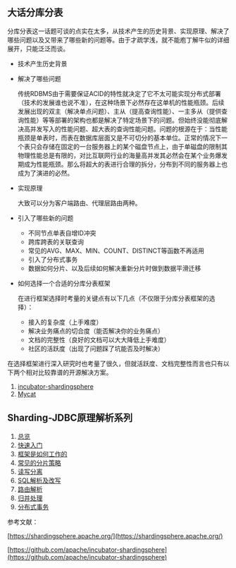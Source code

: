 ## 大话分库分表

分库分表这一话题可谈的点实在太多，从技术产生的历史背景、实现原理、解决了哪些问题以及又带来了哪些新的问题等。由于才疏学浅，就不能庖丁解牛似的详细展开，只能泛泛而谈。

- 技术产生历史背景

- 解决了哪些问题

  传统RDBMS由于需要保证ACID的特性就决定了它不太可能实现分布式部署（技术的发展谁也说不准），在这种场景下必然存在这单机的性能瓶颈。后续发展出现的双主（解决单点问题）、主从（提高查询性能）、一主多从（提供查询性能）等等部署的架构也都是解决了特定场景下的问题。但始终没能彻底解决高并发写入的性能问题、超大表的查询性能问题。问题的根源在于：当性能瓶颈是单表时，而表在数据库层面又是不可切分的基本单位。正常的情况下一个表只会存储在固定的一台服务器上的某个磁盘节点上，由于单磁盘的限制其物理性能总是有限的，对比互联网行业的海量高并发其必然会在某个业务爆发期成为性能瓶颈。那么将超大的表进行合理的拆分，分布到不同的服务器上也成为了演进的必然。

- 实现原理

  大致可以分为客户端路由、代理层路由两种。

- 引入了哪些新的问题

  - 不同节点单表自增ID冲突
  - 跨库跨表的关联查询
  - 常见的AVG、MAX、MIN、COUNT、DISTINCT等函数不再适用
  - 引入了分布式事务
  - 数据如何分片、以及后续如何解决重新分片时做到数据平滑迁移

- 如何选择一个合适的分库分表框架

  在进行框架选择时考量的关键点有以下几点（不仅限于分库分表框架的选择）：

  - 接入的复杂度（上手难度）
  - 解决业务痛点的切合度（能否解决你的业务痛点）
  - 文档的完整性（良好的文档可以大大降低上手难度）
  - 社区的活跃度（出现了问题踩了坑能否及时解决）

在选择框架进行深入研究时也考量了很久，但就活跃度、文档完整性而言也只有以下两个相对比较靠谱的开源解决方案。

1. [incubator-shardingsphere](https://github.com/apache/incubator-shardingsphere)
2. [Mycat](https://github.com/MyCATApache/Mycat-Server)

## Sharding-JDBC原理解析系列

1. [总览](./overview.md)
2. [快速入门](./quickstart.md)
3. [框架是如何工作的]()
4. [常见的分片策略]()
5. [读写分离](./read_write_splitting.md)
7. [SQL解析及改写]()
8. [路由解析]()
9. [归并处理]()
10. [分布式事务]()

参考文献：

[https://shardingsphere.apache.org/](https://shardingsphere.apache.org/)

[https://github.com/apache/incubator-shardingsphere](https://github.com/apache/incubator-shardingsphere)